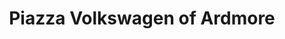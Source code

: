 ---
title: "Piazza Volkswagen of Ardmore"
url: /ardmore/piazza-volkswagen-of-ardmore/
shop: Autohaus
---